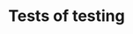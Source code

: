 <!--
SPDX-FileCopyrightText: © 2024 nosludge <https://github.com/nosludge>
SPDX-FileContributor: szymonmaszke <github@maszke.co>

SPDX-License-Identifier: Apache-2.0
-->

# Tests of testing

<!-- Describe your testing here -->
